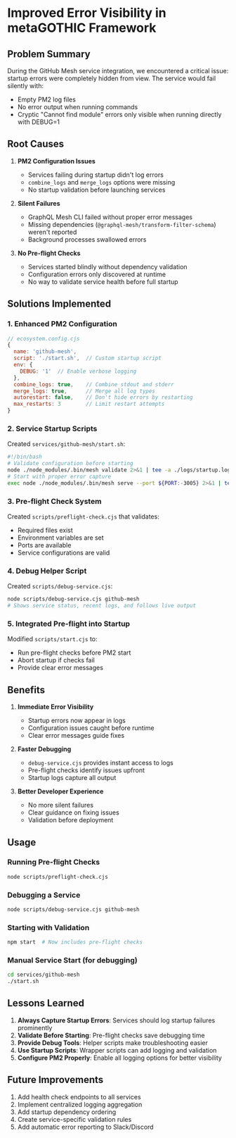 # Improved Error Visibility in metaGOTHIC Framework

## Problem Summary

During the GitHub Mesh service integration, we encountered a critical issue: startup errors were completely hidden from view. The service would fail silently with:
- Empty PM2 log files
- No error output when running commands
- Cryptic "Cannot find module" errors only visible when running directly with DEBUG=1

## Root Causes

1. **PM2 Configuration Issues**
   - Services failing during startup didn't log errors
   - `combine_logs` and `merge_logs` options were missing
   - No startup validation before launching services

2. **Silent Failures**
   - GraphQL Mesh CLI failed without proper error messages
   - Missing dependencies (`@graphql-mesh/transform-filter-schema`) weren't reported
   - Background processes swallowed errors

3. **No Pre-flight Checks**
   - Services started blindly without dependency validation
   - Configuration errors only discovered at runtime
   - No way to validate service health before full startup

## Solutions Implemented

### 1. Enhanced PM2 Configuration
```javascript
// ecosystem.config.cjs
{
  name: 'github-mesh',
  script: './start.sh',  // Custom startup script
  env: {
    DEBUG: '1'  // Enable verbose logging
  },
  combine_logs: true,    // Combine stdout and stderr
  merge_logs: true,      // Merge all log types
  autorestart: false,    // Don't hide errors by restarting
  max_restarts: 3        // Limit restart attempts
}
```

### 2. Service Startup Scripts
Created `services/github-mesh/start.sh`:
```bash
#!/bin/bash
# Validate configuration before starting
node ./node_modules/.bin/mesh validate 2>&1 | tee -a ./logs/startup.log
# Start with proper error capture
exec node ./node_modules/.bin/mesh serve --port ${PORT:-3005} 2>&1 | tee -a ./logs/startup.log
```

### 3. Pre-flight Check System
Created `scripts/preflight-check.cjs` that validates:
- Required files exist
- Environment variables are set
- Ports are available
- Service configurations are valid

### 4. Debug Helper Script
Created `scripts/debug-service.cjs`:
```bash
node scripts/debug-service.cjs github-mesh
# Shows service status, recent logs, and follows live output
```

### 5. Integrated Pre-flight into Startup
Modified `scripts/start.cjs` to:
- Run pre-flight checks before PM2 start
- Abort startup if checks fail
- Provide clear error messages

## Benefits

1. **Immediate Error Visibility**
   - Startup errors now appear in logs
   - Configuration issues caught before runtime
   - Clear error messages guide fixes

2. **Faster Debugging**
   - `debug-service.cjs` provides instant access to logs
   - Pre-flight checks identify issues upfront
   - Startup logs capture all output

3. **Better Developer Experience**
   - No more silent failures
   - Clear guidance on fixing issues
   - Validation before deployment

## Usage

### Running Pre-flight Checks
```bash
node scripts/preflight-check.cjs
```

### Debugging a Service
```bash
node scripts/debug-service.cjs github-mesh
```

### Starting with Validation
```bash
npm start  # Now includes pre-flight checks
```

### Manual Service Start (for debugging)
```bash
cd services/github-mesh
./start.sh
```

## Lessons Learned

1. **Always Capture Startup Errors**: Services should log startup failures prominently
2. **Validate Before Starting**: Pre-flight checks save debugging time
3. **Provide Debug Tools**: Helper scripts make troubleshooting easier
4. **Use Startup Scripts**: Wrapper scripts can add logging and validation
5. **Configure PM2 Properly**: Enable all logging options for better visibility

## Future Improvements

1. Add health check endpoints to all services
2. Implement centralized logging aggregation
3. Add startup dependency ordering
4. Create service-specific validation rules
5. Add automatic error reporting to Slack/Discord